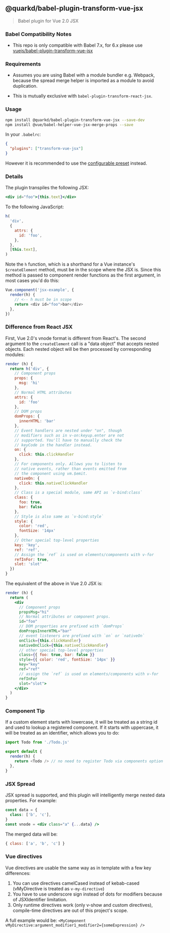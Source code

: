 ## @quarkd/babel-plugin-transform-vue-jsx

> Babel plugin for Vue 2.0 JSX

### Babel Compatibility Notes

- This repo is only compatible with Babel 7.x, for 6.x please use [vuejs/babel-plugin-transform-vue-jsx](https://github.com/vuejs/babel-plugin-transform-vue-jsx)

### Requirements

- Assumes you are using Babel with a module bundler e.g. Webpack, because the spread merge helper is imported as a module to avoid duplication.

- This is mutually exclusive with `babel-plugin-transform-react-jsx`.

### Usage

```bash
npm install @quarkd/babel-plugin-transform-vue-jsx --save-dev
npm install @vue/babel-helper-vue-jsx-merge-props --save
```

In your `.babelrc`:

```json
{
  "plugins": ["transform-vue-jsx"]
}
```

However it is recommended to use the [configurable preset](../babel-preset-jsx/README.md) instead.

### Details

The plugin transpiles the following JSX:

```jsx
<div id="foo">{this.text}</div>
```

To the following JavaScript:

```js
h(
  'div',
  {
    attrs: {
      id: 'foo',
    },
  },
  [this.text],
)
```

Note the `h` function, which is a shorthand for a Vue instance's `$createElement` method, must be in the scope where the JSX is. Since this method is passed to component render functions as the first argument, in most cases you'd do this:

```js
Vue.component('jsx-example', {
  render(h) {
    // <-- h must be in scope
    return <div id="foo">bar</div>
  },
})
```

### Difference from React JSX

First, Vue 2.0's vnode format is different from React's. The second argument to the `createElement` call is a "data object" that accepts nested objects. Each nested object will be then processed by corresponding modules:

```js
render (h) {
  return h('div', {
    // Component props
    props: {
      msg: 'hi'
    },
    // Normal HTML attributes
    attrs: {
      id: 'foo'
    },
    // DOM props
    domProps: {
      innerHTML: 'bar'
    },
    // Event handlers are nested under "on", though
    // modifiers such as in v-on:keyup.enter are not
    // supported. You'll have to manually check the
    // keyCode in the handler instead.
    on: {
      click: this.clickHandler
    },
    // For components only. Allows you to listen to
    // native events, rather than events emitted from
    // the component using vm.$emit.
    nativeOn: {
      click: this.nativeClickHandler
    },
    // Class is a special module, same API as `v-bind:class`
    class: {
      foo: true,
      bar: false
    },
    // Style is also same as `v-bind:style`
    style: {
      color: 'red',
      fontSize: '14px'
    },
    // Other special top-level properties
    key: 'key',
    ref: 'ref',
    // Assign the `ref` is used on elements/components with v-for
    refInFor: true,
    slot: 'slot'
  })
}
```

The equivalent of the above in Vue 2.0 JSX is:

```jsx
render (h) {
  return (
    <div
      // Component props
      propsMsg="hi"
      // Normal attributes or component props.
      id="foo"
      // DOM properties are prefixed with `domProps`
      domPropsInnerHTML="bar"
      // event listeners are prefixed with `on` or `nativeOn`
      onClick={this.clickHandler}
      nativeOnClick={this.nativeClickHandler}
      // other special top-level properties
      class={{ foo: true, bar: false }}
      style={{ color: 'red', fontSize: '14px' }}
      key="key"
      ref="ref"
      // assign the `ref` is used on elements/components with v-for
      refInFor
      slot="slot">
    </div>
  )
}
```

### Component Tip

If a custom element starts with lowercase, it will be treated as a string id and used to lookup a registered component. If it starts with uppercase, it will be treated as an identifier, which allows you to do:

```js
import Todo from './Todo.js'

export default {
  render(h) {
    return <Todo /> // no need to register Todo via components option
  },
}
```

### JSX Spread

JSX spread is supported, and this plugin will intelligently merge nested data properties. For example:

```jsx
const data = {
  class: ['b', 'c'],
}
const vnode = <div class="a" {...data} />
```

The merged data will be:

```js
{ class: ['a', 'b', 'c'] }
```

### Vue directives

Vue directives are usable the same way as in template with a few key differences:

1.  You can use directives camelCased instead of kebab-cased (vMyDirective is treated as `v-my-directive`)
2.  You have to use underscore sign instead of dots for modifiers because of JSXIdentifier limitation.
3.  Only runtime directives work (only v-show and custom directives), compile-time directives are out of this project's scope.

A full example would be: `<MyComponent vMyDirective:argument_modifier1_modifier2={someExpression} />`
